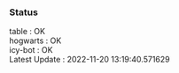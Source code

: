 ### Status


table : OK  
hogwarts : OK  
icy-bot : OK  
Latest Update : 2022-11-20 13:19:40.571629
